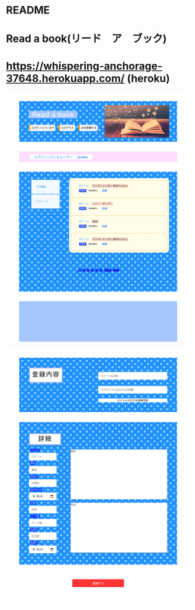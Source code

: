 # README

# Read a book(リード　ア　ブック)
# https://whispering-anchorage-37648.herokuapp.com/ (heroku)

![画像名](screencapture-localhost-3000-2021-03-07-00_28_31.png)

![画像名](screencapture-localhost-3000-books-new-2021-03-07-00_41_53.png)
